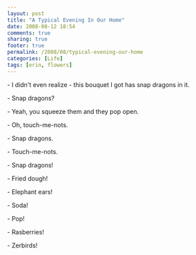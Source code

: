 ```yaml
---
layout: post
title: "A Typical Evening In Our Home"
date: 2008-08-12 18:54
comments: true
sharing: true
footer: true
permalink: /2008/08/typical-evening-our-home
categories: [Life]
tags: [erin, flowers]
---
```

\- I didn't even realize - this bouquet I got has snap dragons in it.

\- Snap dragons?

\- Yeah, you squeeze them and they pop open.

\- Oh, touch-me-nots.

\- Snap dragons.

\- Touch-me-nots.

\- Snap dragons!

\- Fried dough!

\- Elephant ears!

\- Soda!

\- Pop!

\- Rasberries!

\- Zerbirds!